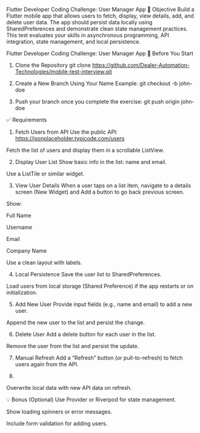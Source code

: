 Flutter Developer Coding Challenge: User Manager App
🧠 Objective
Build a Flutter mobile app that allows users to fetch, display, view details, add, and delete user data. The app should persist data locally using SharedPreferences and demonstrate clean state management practices. This test evaluates your skills in asynchronous programming, API integration, state management, and local persistence.

Flutter Developer Coding Challenge: User Manager App
🧷 Before You Start

1. Clone the Repository
   git clone https://github.com/Dealer-Automation-Technologies/mobile-test-interview.git

2. Create a New Branch Using Your Name
   Example:
   git checkout -b john-doe

3. Push your branch once you complete the exercise:
   git push origin john-doe

✅ Requirements

1. Fetch Users from API
   Use the public API: https://jsonplaceholder.typicode.com/users

Fetch the list of users and display them in a scrollable ListView.

2. Display User List
   Show basic info in the list: name and email.

Use a ListTile or similar widget.

3. View User Details
   When a user taps on a list item, navigate to a details screen (New Widget) and Add a button to go back previous screen.

Show:

Full Name

Username

Email

Company Name

Use a clean layout with labels.

4. Local Persistence
   Save the user list to SharedPreferences.

Load users from local storage (Shared Preference) if the app restarts or on initialization.

5. Add New User
   Provide input fields (e.g., name and email) to add a new user.

Append the new user to the list and persist the change.

6. Delete User
   Add a delete button for each user in the list.

Remove the user from the list and persist the update.

7. Manual Refresh
   Add a “Refresh” button (or pull-to-refresh) to fetch users again from the API.

8.

Overwrite local data with new API data on refresh.

💡 Bonus (Optional)
Use Provider or Riverpod for state management.

Show loading spinners or error messages.

Include form validation for adding users.
